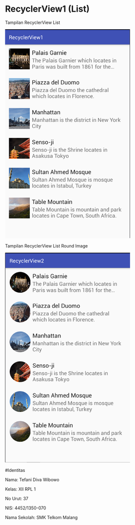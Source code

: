 # RecyclerView1 (List)

Tampilan RecyclerView List

![Screenshot RecycleView1 List](https://github.com/TefaniDivaWibowo/RecyclerView1/blob/master/XIIRPL1%2337%23RecyclerView%23RecycleView1_1.png)

Tampilan RecyclerView List Round Image

![Screenshot RecycleView1 Grid](https://github.com/TefaniDivaWibowo/RecyclerView1/blob/master/XIIRPL1%2337%23RecyclerView%23RecycleView1_2.png)

#Identitas

Nama: Tefani Diva Wibowo

Kelas: XII RPL 1

No Urut: 37

NIS: 4452/1350-070

Nama Sekolah: SMK Telkom Malang
